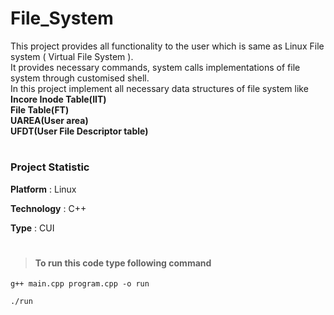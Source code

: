 # File_System

This project provides all functionality to the user which is same as Linux File system ( Virtual File System ).</br>
It provides necessary commands, system calls implementations of file system through customised shell.</br>
In this project implement all necessary data structures of file system like</br>
**Incore Inode Table(IIT)</br> 
File Table(FT)</br> 
UAREA(User area)</br> 
UFDT(User File Descriptor table)**

# 

### Project Statistic

**Platform** : Linux

**Technology** : C++

**Type** : CUI

#

>#### To run this code type following command
  
  	g++ main.cpp program.cpp -o run
	
  	./run
	
# 
